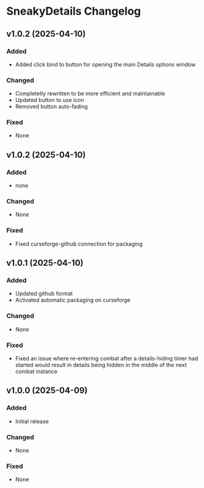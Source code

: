# SneakyDetails Changelog

## v1.0.2 (2025-04-10)
### Added
- Added click bind to button for opening the main Details options window

### Changed
- Completetly rewritten to be more efficient and maintainable
- Updated button to use icon
- Removed button auto-fading

### Fixed
- None

## v1.0.2 (2025-04-10)
### Added
- none

### Changed
- None

### Fixed
- Fixed curseforge-github connection for packaging

## v1.0.1 (2025-04-10)
### Added
- Updated github format
- Activated automatic packaging on curseforge

### Changed
- None

### Fixed
- Fixed an issue where re-entering combat after a details-hiding timer had started would result in details being hidden in the middle of the next combat instance

## v1.0.0 (2025-04-09)
### Added
- Initial release

### Changed
- None

### Fixed
- None